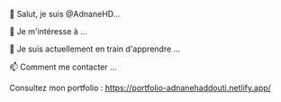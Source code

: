 👋 Salut, je suis @AdnaneHD...

👀 Je m'intéresse à ...

🌱 Je suis actuellement en train d'apprendre ...

📫 Comment me contacter ...

Consultez mon portfolio :
https://portfolio-adnanehaddouti.netlify.app/


<!---
AdnaneHD/AdnaneHD is a ✨ special ✨ repository because its `README.md` (this file) appears on your GitHub profile.
You can click the Preview link to take a look at your changes.
--->
